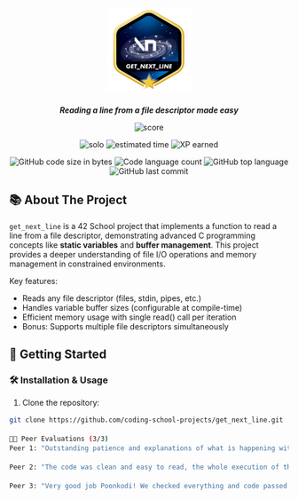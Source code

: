 <h1 align="center">
	<img src="https://github.com/senthilpoo10/badges/blob/main/badges/get_next_linem.png" />
</h1>

<p align="center">
	<b><i>Reading a line from a file descriptor made easy</i></b><br>
</p>

<p align="center">
    <img alt="score" src="https://img.shields.io/badge/score-125%2F100-brightgreen" />
<p align="center">
    <img alt="solo" src="https://img.shields.io/badge/solo-yellow" />
    <img alt="estimated time" src="https://img.shields.io/badge/time%20spent-40%20hours-blue" />
    <img alt="XP earned" src="https://img.shields.io/badge/XP%20earned-312-orange" />
<p align="center">
	<img alt="GitHub code size in bytes" src="https://img.shields.io/github/languages/code-size/senthilpoo10/get_next_line?color=lightblue" />
	<img alt="Code language count" src="https://img.shields.io/github/languages/count/senthilpoo10/get_next_line?color=yellow" />
	<img alt="GitHub top language" src="https://img.shields.io/github/languages/top/senthilpoo10/get_next_line?color=blue" />
	<img alt="GitHub last commit" src="https://img.shields.io/github/last-commit/senthilpoo10/get_next_line?color=green" />
</p>

## 📚 About The Project

`get_next_line` is a 42 School project that implements a function to read a line from a file descriptor, demonstrating advanced C programming concepts like **static variables** and **buffer management**. This project provides a deeper understanding of file I/O operations and memory management in constrained environments.

Key features:
- Reads any file descriptor (files, stdin, pipes, etc.)
- Handles variable buffer sizes (configurable at compile-time)
- Efficient memory usage with single read() call per iteration
- Bonus: Supports multiple file descriptors simultaneously

## 🏁 Getting Started

### 🛠️ Installation & Usage

1. Clone the repository:
```bash
git clone https://github.com/coding-school-projects/get_next_line.git

🧑‍💻 Peer Evaluations (3/3)
Peer 1: "Outstanding patience and explanations of what is happening within the code, and how decisions have been made within the code. Thank you for taking the time to explain everything for me!"

Peer 2: "The code was clean and easy to read, the whole execution of the project was simple and worked very well. Poonkodi explained her approach also very well and we also discussed some other ways to implement this project and how they differ. The function passed all tests without errors, excellent job!"

Peer 3: "Very good job Poonkodi! We checked everything and code passed every tests. We had a good discussion about our little bit different solutions. Poonkodi code was easy to read and solutions were vey smart and she uses just a small amount of extra functions. Bonus worked also very well!"
